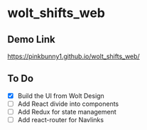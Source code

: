 # wolt_shifts_web

## Demo Link
https://pinkbunny1.github.io/wolt_shifts_web/

## To Do
- [x] Build the UI from Wolt Design
- [ ] Add React divide into components
- [ ] Add Redux for state management
- [ ] Add react-router for Navlinks